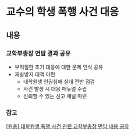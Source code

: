 교수의 학생 폭행 사건 대응
===

## 내용
### 교학부총장 면담 결과 공유
 - 부적절한 초기 대응에 대한 문제 인식 공유
 - 재발방지 대책 마련
    - 대학원생 인권침해 실태 전반 점검
    - 사건 발생 시 대응 매뉴얼 수립
    - 신뢰할 수 있는 신고 채널 마련

### 참고
[[원총] 대학원생 폭행 사건 관련 교학부총장 면담 내용 공유](https://gsa.kaist.ac.kr/notice/205857)

